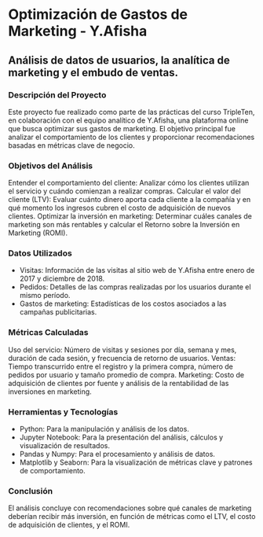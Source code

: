 # Optimización de Gastos de Marketing - Y.Afisha

## Análisis de datos de usuarios, la analítica de marketing y el embudo de ventas.


### Descripción del Proyecto

Este proyecto fue realizado como parte de las prácticas del curso TripleTen, en colaboración con el equipo analítico de Y.Afisha, una plataforma online que busca optimizar sus gastos de marketing. El objetivo principal fue analizar el comportamiento de los clientes y proporcionar recomendaciones basadas en métricas clave de negocio.

### Objetivos del Análisis

Entender el comportamiento del cliente: Analizar cómo los clientes utilizan el servicio y cuándo comienzan a realizar compras.
Calcular el valor del cliente (LTV): Evaluar cuánto dinero aporta cada cliente a la compañía y en qué momento los ingresos cubren el costo de adquisición de nuevos clientes.
Optimizar la inversión en marketing: Determinar cuáles canales de marketing son más rentables y calcular el Retorno sobre la Inversión en Marketing (ROMI).

### Datos Utilizados
* Visitas: Información de las visitas al sitio web de Y.Afisha entre enero de 2017 y diciembre de 2018.
* Pedidos: Detalles de las compras realizadas por los usuarios durante el mismo período.
* Gastos de marketing: Estadísticas de los costos asociados a las campañas publicitarias.

### Métricas Calculadas
Uso del servicio: Número de visitas y sesiones por día, semana y mes, duración de cada sesión, y frecuencia de retorno de usuarios.
Ventas: Tiempo transcurrido entre el registro y la primera compra, número de pedidos por usuario y tamaño promedio de compra.
Marketing: Costo de adquisición de clientes por fuente y análisis de la rentabilidad de las inversiones en marketing.

### Herramientas y Tecnologías
* Python: Para la manipulación y análisis de los datos.
* Jupyter Notebook: Para la presentación del análisis, cálculos y visualización de resultados.
* Pandas y Numpy: Para el procesamiento y análisis de datos.
* Matplotlib y Seaborn: Para la visualización de métricas clave y patrones de comportamiento.

### Conclusión
El análisis concluye con recomendaciones sobre qué canales de marketing deberían recibir más inversión, en función de métricas como el LTV, el costo de adquisición de clientes, y el ROMI.
